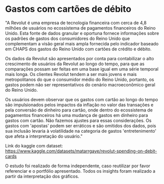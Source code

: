 # Gastos com cartões de débito

"A Revolut é uma empresa de tecnologia financeira com cerca de 4,8 milhões de usuários no ecossistema de pagamentos financeiros do Reino Unido. Esta fonte de dados granular e oportuna fornece informações sobre os padrões de gastos dos consumidores do Reino Unido que complementam a visão geral mais ampla fornecida pelo indicador baseado em CHAPS dos gastos do Reino Unido com cartões de crédito e débito.

Os dados da Revolut são apresentados por conta para contabilizar o alto crescimento de usuários da Revolut ao longo do tempo, para que as comparações possam ser feitas em uma base igual em uma série temporal mais longa. Os clientes Revolut tendem a ser mais jovens e mais metropolitanos do que o consumidor médio do Reino Unido, portanto, os gastos podem não ser representativos do cenário macroeconômico geral do Reino Unido.

Os usuários devem observar que os gastos com cartão ao longo do tempo são impulsionados pelos impactos da inflação no valor das transações e pela conversão de dinheiro para cartão, onde dentro do ecossistema de pagamentos financeiros há uma mudança de gastos em dinheiro para gastos com cartão. Não fazemos ajustes para essas considerações. Os gastos com 'apostas' podem ser erráticos e são omitidos dos dados, pois sua inclusão levaria à volatilidade na categoria de gastos 'entretenimento' que afeta a interpretação do usuário."

Link do kaggle com dataset: https://www.kaggle.com/datasets/matarrgaye/revolut-spending-on-debit-cards 

O estudo foi realizado de forma independente, caso reutilizar por favor referenciar e o portfólio apresentado. Todos os insights foram realizado a partir da interpretação dos gráficos. 
